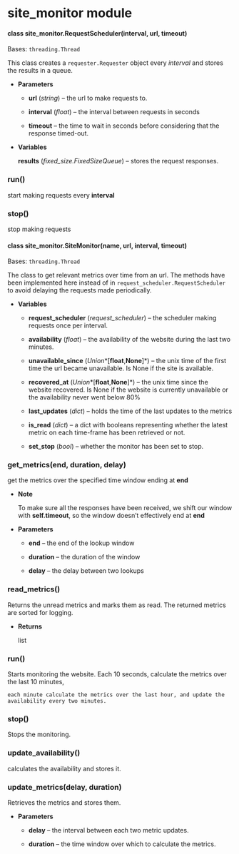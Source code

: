 # site_monitor module


#### class site_monitor.RequestScheduler(interval, url, timeout)
Bases: `threading.Thread`

This class creates a `requester.Requester` object every *interval* and stores the results in a queue.


* **Parameters**

    
    * **url** (*string*) – the url to make requests to.


    * **interval** (*float*) – the interval between requests in seconds


    * **timeout** – the time to wait in seconds before considering that the response timed-out.



* **Variables**

    **results** (*fixed_size.FixedSizeQueue*) – stores the request responses.



### run()
start making requests every **interval**


### stop()
stop making requests


#### class site_monitor.SiteMonitor(name, url, interval, timeout)
Bases: `threading.Thread`

The class to get relevant metrics over time from an url.
The methods have been implemented here instead of in `request_scheduler.RequestScheduler` to
avoid delaying the requests made periodically.


* **Variables**

    
    * **request_scheduler** (*request_scheduler*) – the scheduler making requests once per interval.


    * **availability** (*float*) – the availability of the website during the last two minutes.


    * **unavailable_since** (*Union**[**float**,**None**]*) – the unix time of the first time the url became unavailable.
    Is None if the site is available.


    * **recovered_at** (*Union**[**float**,**None**]*) – the unix time since the website recovered.
    Is None if the website is currently unavailable or the availability never went below 80%


    * **last_updates** (*dict*) – holds the time of the last updates to the metrics


    * **is_read** (*dict*) – a dict with booleans representing whether the latest metric
    on each time-frame has been retrieved or not.


    * **set_stop** (*bool*) – whether the monitor has been set to stop.



### get_metrics(end, duration, delay)
get the metrics over the specified time window ending at **end**


* **Note**

    To make sure all the responses have been received, we shift our window with **self.timeout**,
    so the window doesn’t effectively end at **end**



* **Parameters**

    
    * **end** – the end of the lookup window


    * **duration** – the duration of the window


    * **delay** – the delay between two lookups



### read_metrics()
Returns the unread metrics and marks them as read. The returned metrics are sorted for logging.


* **Returns**

    list



### run()
Starts monitoring the website. Each 10 seconds, calculate the metrics over the last 10 minutes,

    each minute calculate the metrics over the last hour, and update the availability every two minutes.


### stop()
Stops the monitoring.


### update_availability()
calculates the availability and stores it.


### update_metrics(delay, duration)
Retrieves the metrics and stores them.


* **Parameters**

    
    * **delay** – the interval between each two metric updates.


    * **duration** – the time window over which to calculate the metrics.
